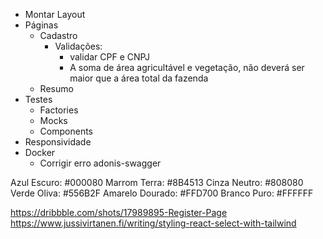 - Montar Layout
- Páginas
  - Cadastro
    - Validações:
      - validar CPF e CNPJ
      - A soma de área agricultável e vegetação, não deverá ser maior que a área total da fazenda
  - Resumo
- Testes
  - Factories
  - Mocks
  - Components
- Responsividade
- Docker
  - Corrigir erro adonis-swagger

Azul Escuro: #000080
Marrom Terra: #8B4513
Cinza Neutro: #808080
Verde Oliva: #556B2F
Amarelo Dourado: #FFD700
Branco Puro: #FFFFFF


https://dribbble.com/shots/17989895-Register-Page
https://www.jussivirtanen.fi/writing/styling-react-select-with-tailwind
